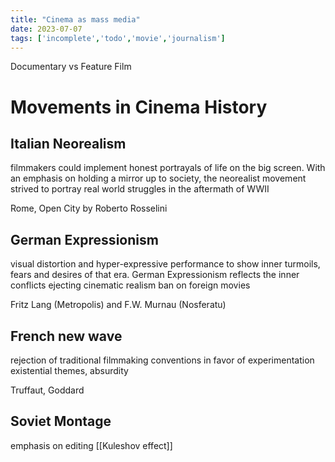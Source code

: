 ```yaml
---
title: "Cinema as mass media"
date: 2023-07-07
tags: ['incomplete','todo','movie','journalism']
---
```


Documentary vs Feature Film


# Movements in Cinema History

## Italian Neorealism
filmmakers could implement honest portrayals of life on the big screen. With an emphasis on holding a mirror up to society, the neorealist movement strived to portray real world struggles in the aftermath of WWII

Rome, Open City by Roberto Rosselini

## German Expressionism
visual distortion and hyper-expressive performance to show inner turmoils, fears and desires of that era. German Expressionism reflects the inner conflicts
ejecting cinematic realism
ban on foreign movies

Fritz Lang (Metropolis) and F.W. Murnau (Nosferatu)

## French new wave
rejection of traditional filmmaking conventions in favor of experimentation
existential themes, absurdity

Truffaut, Goddard

## Soviet Montage
emphasis on editing 
[[Kuleshov effect]]


